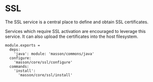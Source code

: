 
# SSL

The SSL service is a central place to define and obtain SSL certificates.

Services which require SSL activation are encouraged to leverage this service. It
can also upload the certificates into the host filesystem.

    module.exports =
      deps:
        'java': module: 'masson/commons/java'
      configure:
        'masson/core/ssl/configure'
      commands:
        'install':
          'masson/core/ssl/install'
